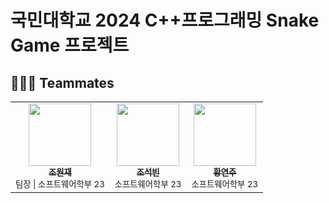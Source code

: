 # 국민대학교 2024 C++프로그래밍 Snake Game 프로젝트


## 🧑🏻‍💻 Teammates
<table>
  <td align="center"><a href="https://github.com/inqueue0979"><img src="https://avatars.githubusercontent.com/u/69336138?v=4" width="100px;" alt=""/><br /><sub><b>조원재</b></sub></a><br /><sub>팀장 | 소프트웨어학부 23</sub><br /></td>
  <td align="center"><a href="https://github.com/jooya38"><img src="https://avatars.githubusercontent.com/u/107492177?v=4" width="100px;" alt=""/><br /><sub><b>조석빈</b></sub></a><br /><sub>소프트웨어학부 23</sub><br /></td>
  <td align="center"><a href="https://github.com/iinmv2486"><img src="https://avatars.githubusercontent.com/u/170411407?v=4" width="100px;" alt=""/><br /><sub><b>황연주</b></sub></a><br /><sub>소프트웨어학부 23</sub><br /></td>
</table>
